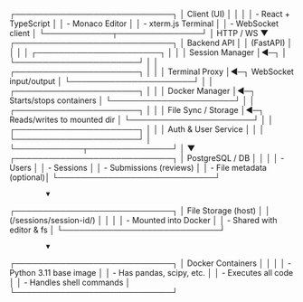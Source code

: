 ┌────────────────────────────┐
│        Client (UI)         │
│                            │
│  - React + TypeScript      │
│  - Monaco Editor           │
│  - xterm.js Terminal       │
│  - WebSocket client        │
└────────────┬───────────────┘
             │ HTTP / WS
             ▼
┌────────────────────────────┐
│         Backend API        │
│     (FastAPI)   │
│                            │
│  ┌──────────────────────┐  │
│  │   Session Manager     │◄─┐
│  └──────────────────────┘  │
│  ┌──────────────────────┐  │
│  │  Terminal Proxy       │◄─┐ WebSocket input/output
│  └──────────────────────┘  │
│  ┌──────────────────────┐  │
│  │ Docker Manager        │◄─┐ Starts/stops containers
│  └──────────────────────┘  │
│  ┌──────────────────────┐  │
│  │ File Sync / Storage   │◄─┐ Reads/writes to mounted dir
│  └──────────────────────┘  │
│  ┌──────────────────────┐  │
│  │  Auth & User Service  │  │
│  └──────────────────────┘  │
└────────────┬───────────────┘
             │
             ▼
┌────────────────────────────┐
│      PostgreSQL / DB       │
│                            │
│  - Users                   │
│  - Sessions                │
│  - Submissions (reviews)   │
│  - File metadata (optional)│
└────────────────────────────┘

             ▼
┌────────────────────────────┐
│     File Storage (host)    │
│  (/sessions/session-id/)   │
│                            │
│  - Mounted into Docker     │
│  - Shared with editor & fs │
└────────────────────────────┘

             ▼
┌────────────────────────────┐
│     Docker Containers      │
│                            │
│  - Python 3.11 base image  │
│  - Has pandas, scipy, etc. │
│  - Executes all code       │
│  - Handles shell commands  │
└────────────────────────────┘
